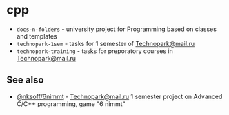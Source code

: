 # cpp

- `docs-n-folders` - university project for Programming based on classes and templates
- `technopark-1sem` - tasks for 1 semester of Technopark@mail.ru
- `technopark-training` - tasks for preporatory courses in Technopark@mail.ru

## See also
- [@nksoff/6nimmt](https://github.com/nksoff/6nimmt) - Technopark@mail.ru 1 semester project on Advanced C/C++ programming, game "6 nimmt"
